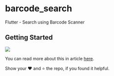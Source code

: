 # barcode_search

Flutter - Search using Barcode Scanner

## Getting Started

<img src="https://media.giphy.com/media/LSi9vSNCfVpie65MpU/giphy.gif">

You can read more about this in article [here](https://medium.com/@amitbhave10/flutter-search-using-barcode-scan-d23adc7b138c).

Show your :heart: and :star: the repo, if you found it helpful.
